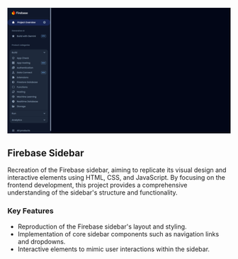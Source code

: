 ![Example Image](./images/final2.png)

## Firebase Sidebar

Recreation of the Firebase sidebar, aiming to replicate its visual design and interactive elements using HTML, CSS, and JavaScript. By focusing on the frontend development, this project provides a comprehensive understanding of the sidebar's structure and functionality.

### Key Features

* Reproduction of the Firebase sidebar's layout and styling.
* Implementation of core sidebar components such as navigation links and dropdowns.
* Interactive elements to mimic user interactions within the sidebar.